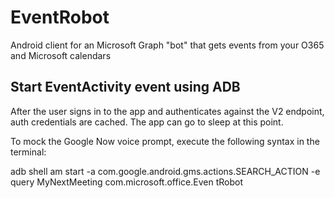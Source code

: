 # EventRobot
Android client for an Microsoft Graph "bot" that gets events from your O365 and Microsoft calendars

## Start EventActivity event using ADB

After the user signs in to the app and authenticates against the V2 endpoint, auth credentials are cached. The app can go to sleep at 
this point. 

To mock the Google Now voice prompt, execute the following syntax in the terminal: 

adb shell am start -a com.google.android.gms.actions.SEARCH_ACTION -e query MyNextMeeting com.microsoft.office.Even
tRobot

